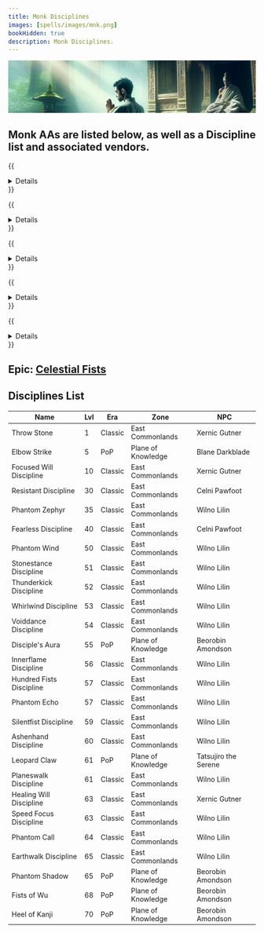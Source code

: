 ```yaml
---
title: Monk Disciplines
images: [spells/images/mnk.png]
bookHidden: true
description: Monk Disciplines.
---
```

![Monk Disciplines](images/mnk-banner.png)

## Monk AAs are listed below, as well as a Discipline list and associated vendors.

{{<details title="Crippling Strike (Active)">}}
Every 30 seconds, This ability grants you an Eagle Strike attack with a chance to reduce the movement speed of the target. This ability uses endurance when activated and can not be used at the same time as Stunning Kick or Eye Gouge.
{{</details>}}

{{<details title="Technique of Master Wu (Passive)">}}
Under the tutelage of Wu, Monks are able to hone their skills to the point of being able to execute a second and sometimes even third strike when scoring a hit with their special attacks.  This ability grants a 20 percent increase in the chance of scoring multiple special attacks.
{{</details>}}

{{<details title="Bazaar Gate (Active)">}}
Every 10 minutes, Allows you to teleport to the bazaar when out of combat.
{{</details>}}

{{<details title="Eyes Wide Open Rank 8 (Passive)">}}
This passive ability increases the capacity of your extended target window by one slot per rank.
{{</details>}}

{{<details title="Mystical Attuning Rank 5 (Passive)">}}
This ability increases the number of mystical effects that can affect you at once by 1 per rank.
{{</details>}}

## Epic: [Celestial Fists](epics/mnk-epic.md)
## Disciplines List

Name|Lvl|Era|Zone|NPC
---|---|---|---|---
Throw Stone|1|Classic|East Commonlands|Xernic Gutner
Elbow Strike|5|PoP|Plane of Knowledge|Blane Darkblade
Focused Will Discipline|10|Classic|East Commonlands|Xernic Gutner
Resistant Discipline|30|Classic|East Commonlands|Celni Pawfoot
Phantom Zephyr|35|Classic|East Commonlands|Wilno Lilin
Fearless Discipline|40|Classic|East Commonlands|Celni Pawfoot
Phantom Wind|50|Classic|East Commonlands|Wilno Lilin
Stonestance Discipline|51|Classic|East Commonlands|Wilno Lilin
Thunderkick Discipline|52|Classic|East Commonlands|Wilno Lilin
Whirlwind Discipline|53|Classic|East Commonlands|Wilno Lilin
Voiddance Discipline|54|Classic|East Commonlands|Wilno Lilin
Disciple's Aura|55|PoP|Plane of Knowledge|Beorobin Amondson
Innerflame Discipline|56|Classic|East Commonlands|Wilno Lilin
Hundred Fists Discipline|57|Classic|East Commonlands|Wilno Lilin
Phantom Echo|57|Classic|East Commonlands|Wilno Lilin
Silentfist Discipline|59|Classic|East Commonlands|Wilno Lilin
Ashenhand Discipline|60|Classic|East Commonlands|Wilno Lilin
Leopard Claw|61|PoP|Plane of Knowledge|Tatsujiro the Serene
Planeswalk Discipline|61|Classic|East Commonlands|Wilno Lilin
Healing Will Discipline|63|Classic|East Commonlands|Xernic Gutner
Speed Focus Discipline|63|Classic|East Commonlands|Wilno Lilin
Phantom Call|64|Classic|East Commonlands|Wilno Lilin
Earthwalk Discipline|65|Classic|East Commonlands|Wilno Lilin
Phantom Shadow|65|PoP|Plane of Knowledge|Beorobin Amondson
Fists of Wu|68|PoP|Plane of Knowledge|Beorobin Amondson
Heel of Kanji|70|PoP|Plane of Knowledge|Beorobin Amondson
